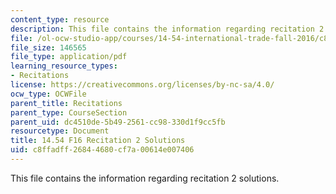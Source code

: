 ```yaml
---
content_type: resource
description: This file contains the information regarding recitation 2 solutions.
file: /ol-ocw-studio-app/courses/14-54-international-trade-fall-2016/c8ffadff26844680cf7a00614e007406_MIT14_54F16_SolRecitation2.pdf
file_size: 146565
file_type: application/pdf
learning_resource_types:
- Recitations
license: https://creativecommons.org/licenses/by-nc-sa/4.0/
ocw_type: OCWFile
parent_title: Recitations
parent_type: CourseSection
parent_uid: dc4510de-5b49-2561-cc98-330d1f9cc5fb
resourcetype: Document
title: 14.54 F16 Recitation 2 Solutions
uid: c8ffadff-2684-4680-cf7a-00614e007406
---
```

This file contains the information regarding recitation 2 solutions.